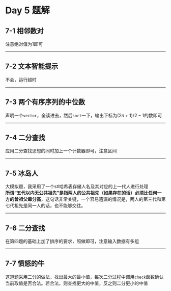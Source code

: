 # Day 5 题解
## 7-1 相邻数对 
注意绝对值为1即可
* * * 
## 7-2 文本智能提示 
不会，运行超时
* * *
## 7-3 两个有序序列的中位数 
声明一个`vector`，全读进去，然后`sort`一下，输出下标为$(2n + 1) / 2 - 1$的数即可
* * *
## 7-4 二分查找
应用二分查找思想的同时加上一个计数器即可，注意区间
* * * 
## 7-5 冰岛人
大模拟题，我采用了一个stl哈希表存储人名及其对应的上一代人进行处理  
**所谓“五代以内无公共祖先”是指两人的公共祖先（如果存在的话）必须比任何一方的曾祖父辈分高**，这句话非常关键，一个容易遗漏的情况是，两人的第三代和第七代祖先是同一人的话，也不能够交往。  
* * * 
## 7-6 二分查找 
在第四题的基础上加了排序的要求，照做即可，注意输入数据有多组
* * * 
## 7-7 愤怒的牛 
这道题采用二分的做法，找出最大的最小值，每次二分过程中调用`check`函数确认当前取值是否合法。若合法，则查找更大的中值，反之则二分更小的中值